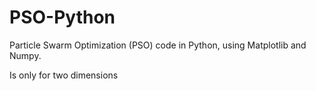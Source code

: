 # PSO-Python
Particle Swarm Optimization (PSO) code in Python, using Matplotlib and Numpy.

Is only for two dimensions
